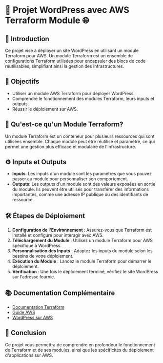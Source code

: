 # 🚀 Projet WordPress avec AWS Terraform Module 🌐

## 📖 Introduction
Ce projet vise à déployer un site WordPress en utilisant un module Terraform pour AWS. Un module Terraform est un ensemble de configurations Terraform utilisées pour encapsuler des blocs de code réutilisables, simplifiant ainsi la gestion des infrastructures.

## 🎯 Objectifs
- Utiliser un module AWS Terraform pour déployer WordPress.
- Comprendre le fonctionnement des modules Terraform, leurs inputs et outputs.
- Réussir le déploiement sur AWS.

## 🧩 Qu'est-ce qu'un Module Terraform?
Un module Terraform est un conteneur pour plusieurs ressources qui sont utilisées ensemble. Chaque module peut être réutilisé et paramétré, ce qui permet une gestion plus efficace et modulaire de l'infrastructure.

## ⚙️ Inputs et Outputs
- **Inputs**: Les inputs d'un module sont les paramètres que vous pouvez passer au module pour personnaliser son comportement.
- **Outputs**: Les outputs d'un module sont des valeurs exposées en sortie du module. Ils peuvent être utilisés pour transférer des informations importantes, comme une adresse IP publique ou des identifiants de ressource.

## 🛠️ Étapes de Déploiement
1. **Configuration de l'Environnement** : Assurez-vous que Terraform est installé et configuré pour interagir avec AWS.
2. **Téléchargement du Module** : Utilisez un module Terraform pour AWS spécifique à WordPress.
3. **Personnalisation des Inputs** : Adaptez les inputs du module selon les besoins de votre déploiement.
4. **Exécution du Module** : Lancez le module Terraform pour démarrer le déploiement.
5. **Vérification** : Une fois le déploiement terminé, vérifiez le site WordPress sur l'adresse fournie.

## 📚 Documentation Complémentaire
- [Documentation Terraform](https://www.terraform.io/docs)
- [Guide AWS](https://aws.amazon.com/documentation/)
- [WordPress sur AWS](https://aws.amazon.com/wordpress/)

## 🎉 Conclusion
Ce projet vous permettra de comprendre en profondeur le fonctionnement de Terraform et de ses modules, ainsi que les spécificités du déploiement d'applications sur AWS.
